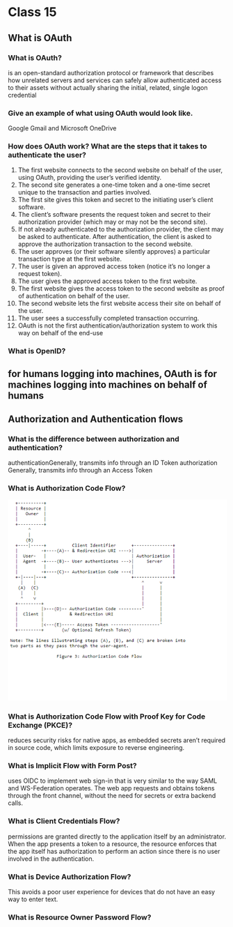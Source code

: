 # Class 15
## What is OAuth

### What is OAuth?
is an open-standard authorization protocol or framework that describes how unrelated servers and services can safely allow authenticated access to their assets without actually sharing the initial, related, single logon credential
### Give an example of what using OAuth would look like.
Google Gmail and Microsoft OneDrive
### How does OAuth work? What are the steps that it takes to authenticate the user?
1. The first website connects to the second website on behalf of the user, using OAuth, providing the user’s verified identity.
2. The second site generates a one-time token and a one-time secret unique to the transaction and parties involved.
3. The first site gives this token and secret to the initiating user’s client software.
4. The client’s software presents the request token and secret to their authorization provider (which may or may not be the second site).
5. If not already authenticated to the authorization provider, the client may be asked to authenticate. After authentication, the client is asked to approve the authorization transaction to the second website.
6. The user approves (or their software silently approves) a particular transaction type at the first website.
7. The user is given an approved access token (notice it’s no longer a request token).
8. The user gives the approved access token to the first website.
9. The first website gives the access token to the second website as proof of authentication on behalf of the user.
10. The second website lets the first website access their site on behalf of the user.
11. The user sees a successfully completed transaction occurring.
12. OAuth is not the first authentication/authorization system to work this way on behalf of the end-use
### What is OpenID?

for humans logging into machines, OAuth is for machines logging into machines on behalf of humans
---
## Authorization and Authentication flows

### What is the difference between authorization and authentication?
authenticationGenerally, transmits info through an ID Token
authorization Generally, transmits info through an Access Token
### What is Authorization Code Flow?
![alt text](codeflow.png)
### What is Authorization Code Flow with Proof Key for Code Exchange (PKCE)?
reduces security risks for native apps, as embedded secrets aren’t required in source code, which limits exposure to reverse engineering.
### What is Implicit Flow with Form Post?
uses OIDC to implement web sign-in that is very similar to the way SAML and WS-Federation operates. The web app requests and obtains tokens through the front channel, without the need for secrets or extra backend calls.
### What is Client Credentials Flow?
 permissions are granted directly to the application itself by an administrator. When the app presents a token to a resource, the resource enforces that the app itself has authorization to perform an action since there is no user involved in the authentication.
### What is Device Authorization Flow?
This avoids a poor user experience for devices that do not have an easy way to enter text.
### What is Resource Owner Password Flow?